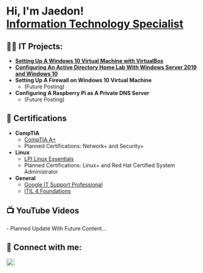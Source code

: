 <h1>Hi, I'm Jaedon! <br/><a href="https://www.linkedin.com/in/jaedonmallory">Information Technology Specialist</a> </h1>

<h2>👨‍💻 IT Projects:</h2>

- <b>[Setting Up A Windows 10 Virtual Machine with VirtualBox](https://github.com/JaedonMallory/Windows10VM/tree/main)</b>
- <b>[Configuring An Active Directory Home Lab With Windows Server 2019 and Windows 10](https://github.com/JaedonMallory/ActiveDirectory)</b>
- <b>Setting Up A Firewall on Windows 10 Virtual Machine</b>
  - (Future Posting)
- <b>Configuring A Raspberry Pi as A Private DNS Server</b>
  - (Future Posting)


<h2>📜 Certifications</h2>

- <b>CompTIA</b>
  - [CompTIA A+](https://www.credly.com/badges/ed0b2fef-17d2-432d-aeed-35729c7ba43e/public_url)
  - Planned Certifications: Network+ and Security+
- <b>Linux</b>
  - [LPI Linux Essentials](https://cs.lpi.org/caf/Xamman/certification/verify/LPI000569557/5rlzb9l7aa)
  - Planned Certifications: Linux+ and Red Hat Certified System Administrator
- <b>General</b>
  - [Google IT Support Professional](https://www.credly.com/badges/bed483ca-a420-4c29-be26-2cb885afdccd/public_url)
  - [ITIL 4 Foundations](https://www.peoplecert.org/for-corporations/certificate-verification-service)

<h2>📺 YouTube Videos</h2>
  - Planned Update With Future Content...
<h2> 🤳 Connect with me:</h2>

[<img align="left" alt="JaedonMallory | LinkedIn" width="22px" src="https://cdn.jsdelivr.net/npm/simple-icons@v3/icons/linkedin.svg" />][linkedin]

[linkedin]: https://linkedin.com/in/jaedonmallory

<!--
**jaedonmallory/jaedonmallory** is a ✨ _special_ ✨ repository because its `README.md` (this file) appears on your GitHub profile.

Here are some ideas to get you started:

- 🔭 I’m currently working on ...
- 🌱 I’m currently learning ...
- 👯 I’m looking to collaborate on ...
- 🤔 I’m looking for help with ...
- 💬 Ask me about ...
- 📫 How to reach me: ...
- 😄 Pronouns: ...
- ⚡ Fun fact: ...
-->
